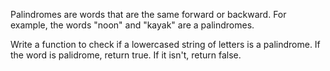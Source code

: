 Palindromes are words that are the same forward or backward. For example, the words "noon" and "kayak" are a palindromes.  
   
Write a function to check if a lowercased string of letters is a palindrome. If the word is palidrome, return true. If it isn't, return false. 
